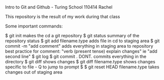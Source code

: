 Intro to Git and Github - Turing School 110414 
Rachel

This repository is the result of my work during that class

Some important commands:

$ git init								makes the cd a git repository
$ git status							summary of the repository status
$ git add filename.type					adds file in cd to staging area
$ git commit -m "add comment"			adds everything in staging area to repository
										best practice for comment: "verb (present tense) explain changes"
										ie "add second line"
$ git log
$ git commit .							DONT.  commits everything in the directory
$ git diff								shows changes
$ git diff filename.type				shows changes specific to file - Q to jump to prompt $
$ git reset HEAD filename.type			takes changes out of staging area